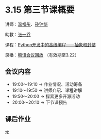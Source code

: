 # 3.15 第三节课概要

讲师：[温祖彤](https://dawnmagnet.github.io/algorithm-station/)、[孙钟恺](https://github.com/sunzhongkai588)

助教：[张一乔](https://github.com/Liyulingyue)

课程：[Python开发中的高级编程——抽象和封装](https://github.com/sunzhongkai588/LearnDL/blob/main/授课材料/LearnDL%20第四次课.pdf)

录播：[腾讯会议回放](https://meeting.tencent.com/user-center/shared-record-info?id=df0264ca-67de-4ef1-bf9c-8df670eeed09&form=-1&click_source_for_middle_login=2) （有效期至3.22）


## 会议内容
* 19:00～19:10  -> 作业情况、活动筹备
* 19:10～19:50  -> 讲师介绍、课程讲解
* 19:50～20:00  -> 探索更多开源活动
* 20:00～20:10  -> 下节课预告

## 课后作业

无
